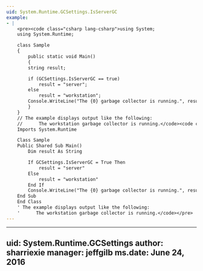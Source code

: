 ```yaml
---
uid: System.Runtime.GCSettings.IsServerGC
example:
- |
    <pre><code class="csharp lang-csharp">using System;
    using System.Runtime;

    class Sample
    {
        public static void Main()
        {
        string result;

        if (GCSettings.IsServerGC == true)
            result = "server";
        else
            result = "workstation";
        Console.WriteLine("The {0} garbage collector is running.", result);
        }
    }
    // The example displays output like the following:
    //      The workstation garbage collector is running.</code><code class="vb lang-vb">Imports System
    Imports System.Runtime

    Class Sample
    Public Shared Sub Main()
        Dim result As String

        If GCSettings.IsServerGC = True Then
            result = "server"
        Else
            result = "workstation"
        End If
        Console.WriteLine("The {0} garbage collector is running.", result)
    End Sub
    End Class
    ' The example displays output like the following:
    '      The workstation garbage collector is running.</code></pre>
---
```


---
uid: System.Runtime.GCSettings
author: sharriexie
manager: jeffgilb
ms.date: June 24, 2016
---
